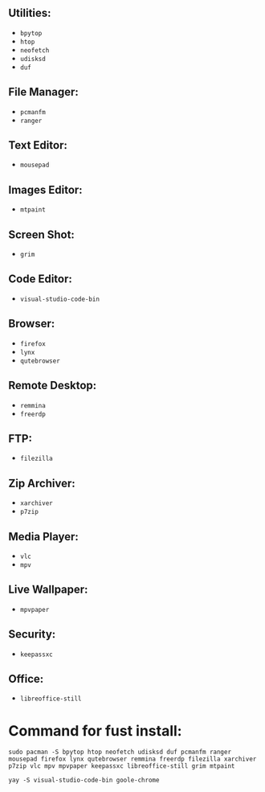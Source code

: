 ## Utilities:
- `bpytop`
- `htop`
- `neofetch`
- `udisksd`
- `duf`

## File Manager:
- `pcmanfm`
- `ranger`

## Text Editor:
- `mousepad`

## Images Editor:
- `mtpaint`

## Screen Shot:
- `grim`

## Code Editor:
- `visual-studio-code-bin`

## Browser:
- `firefox`
- `lynx`
- `qutebrowser`

## Remote Desktop:
- `remmina`
- `freerdp`

## FTP:
- `filezilla`

## Zip Archiver:
- `xarchiver`
- `p7zip`
  
## Media Player:
- `vlc`
- `mpv`

## Live Wallpaper:
- `mpvpaper`

## Security:
- `keepassxc`

## Office:
- `libreoffice-still`

# Command for fust install:
`sudo pacman -S bpytop htop neofetch udisksd duf pcmanfm ranger mousepad firefox lynx qutebrowser remmina freerdp filezilla xarchiver p7zip vlc mpv mpvpaper keepassxc libreoffice-still grim mtpaint`

`yay -S visual-studio-code-bin goole-chrome`
